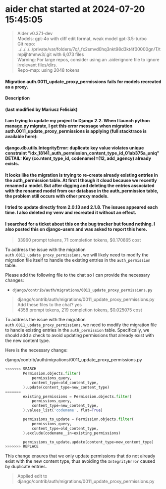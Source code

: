 
# aider chat started at 2024-07-20 15:45:05

> Aider v0.37.1-dev  
> Models: gpt-4o with diff edit format, weak model gpt-3.5-turbo  
> Git repo: ../../../../private/var/folders/7q/_fx2smvd0hq3nkt98d3kt4f00000gn/T/tmpijhtmmw3/.git with 6,073 files  
> Warning: For large repos, consider using an .aiderignore file to ignore irrelevant files/dirs.  
> Repo-map: using 2048 tokens  

#### Migration auth.0011_update_proxy_permissions fails for models recreated as a proxy.  
#### Description  
#### 	   
#### 		(last modified by Mariusz Felisiak)  
#### 	   
#### I am trying to update my project to Django 2.2. When I launch python manage.py migrate, I get this error message when migration auth.0011_update_proxy_permissions is applying (full stacktrace is available ​here):  
#### django.db.utils.IntegrityError: duplicate key value violates unique constraint "idx_18141_auth_permission_content_type_id_01ab375a_uniq" DETAIL: Key (co.ntent_type_id, codename)=(12, add_agency) already exists.  
#### It looks like the migration is trying to re-create already existing entries in the auth_permission table. At first I though it cloud because we recently renamed a model. But after digging and deleting the entries associated with the renamed model from our database in the auth_permission table, the problem still occurs with other proxy models.  
#### I tried to update directly from 2.0.13 and 2.1.8. The issues appeared each time. I also deleted my venv and recreated it without an effect.  
#### I searched for a ticket about this on the bug tracker but found nothing. I also posted this on ​django-users and was asked to report this here.  
> 33960 prompt tokens, 71 completion tokens, $0.170865 cost  

To address the issue with the migration `auth.0011_update_proxy_permissions`, we will likely need to modify the migration file itself to handle the existing entries in the `auth_permission` table.

Please add the following file to the chat so I can provide the necessary changes:

- `django/contrib/auth/migrations/0011_update_proxy_permissions.py`

> django/contrib/auth/migrations/0011_update_proxy_permissions.py  
> Add these files to the chat? yes  
> 4358 prompt tokens, 219 completion tokens, $0.025075 cost  

To address the issue with the migration `auth.0011_update_proxy_permissions`, we need to modify the migration file to handle existing entries in the `auth_permission` table. Specifically, we should add a check to avoid updating permissions that already exist with the new content type.

Here is the necessary change:

django/contrib/auth/migrations/0011_update_proxy_permissions.py
```python
<<<<<<< SEARCH
        Permission.objects.filter(
            permissions_query,
            content_type=old_content_type,
        ).update(content_type=new_content_type)
=======
        existing_permissions = Permission.objects.filter(
            permissions_query,
            content_type=new_content_type,
        ).values_list('codename', flat=True)

        permissions_to_update = Permission.objects.filter(
            permissions_query,
            content_type=old_content_type,
        ).exclude(codename__in=existing_permissions)

        permissions_to_update.update(content_type=new_content_type)
>>>>>>> REPLACE
```

This change ensures that we only update permissions that do not already exist with the new content type, thus avoiding the `IntegrityError` caused by duplicate entries.

> Applied edit to django/contrib/auth/migrations/0011_update_proxy_permissions.py  
